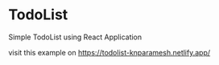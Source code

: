 # TodoList
Simple TodoList using React Application

visit this example on https://todolist-knparamesh.netlify.app/
